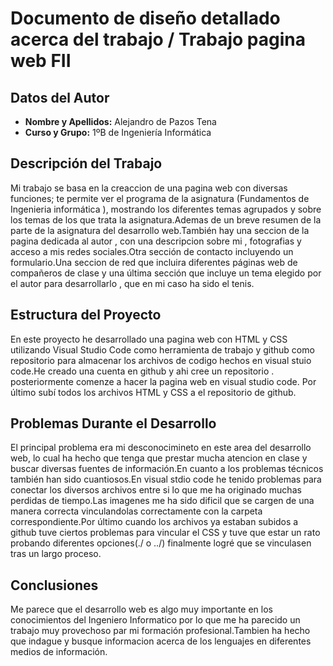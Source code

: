 # Documento de diseño detallado acerca del trabajo / Trabajo pagina web FII 

## Datos del Autor

- **Nombre y Apellidos:** Alejandro de Pazos Tena
- **Curso y Grupo:** 1ºB de Ingeniería Informática

## Descripción del Trabajo

Mi trabajo se basa en la creaccion de una pagina web con diversas funciones; te permite  ver el programa de la asignatura (Fundamentos de Ingenieria informática ),
mostrando los diferentes temas agrupados y sobre los temas de los que trata la asignatura.Ademas de un breve resumen de la parte de la asignatura del desarrollo web.También hay una seccion de la pagina dedicada al autor , con una descripcion sobre mi , fotografias y acceso a mis redes sociales.Otra sección de contacto incluyendo un formulario.Una seccion de red que incluira diferentes páginas web de compañeros de clase y una última sección que incluye un tema elegido por el autor para desarrollarlo , que en mi caso ha sido el tenis.


## Estructura del Proyecto

En este proyecto he desarrollado una pagina web con HTML y CSS utilizando Visual Studio Code como herramienta de trabajo y github como repositorio para almacenar los archivos de codigo hechos en visual stuio code.He creado una cuenta en github y ahi cree un repositorio .
posteriormente comenze a hacer la pagina web en visual studio code.  Por último subí todos los archivos HTML y CSS a el repositorio de github.



## Problemas Durante el Desarrollo

El principal problema era mi desconocimineto en este area del desarrollo web, lo cual ha hecho que tenga que prestar mucha atencion en clase y buscar diversas fuentes de información.En cuanto a los problemas técnicos también han sido cuantiosos.En visual stdio code he tenido problemas para conectar los diversos archivos entre si lo que me ha originado muchas perdidas de tiempo.Las imagenes me ha sido dificil que se cargen de una manera correcta vinculandolas correctamente con la carpeta correspondiente.Por último cuando los archivos ya estaban subidos a github tuve ciertos problemas para vincular el CSS y tuve que estar un rato probando diferentes opciones(./ o ../) finalmente logré que se vinculasen tras un largo proceso.

## Conclusiones
Me parece que el desarrollo web es algo muy importante en los conocimientos del Ingeniero Informatico por lo que me ha parecido un trabajo muy provechoso par mi formación profesional.Tambien ha hecho que indague y busque informacion acerca de los lenguajes en diferentes medios de información.



